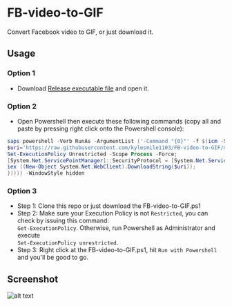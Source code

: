 # FB-video-to-GIF
Convert Facebook video to GIF, or just download it.

## Usage

### Option 1
* Download [Release executable file](https://github.com/kylesmile1103/FB-video-to-GIF/releases/download/1/FB-video-to-GIF.exe) and open it.
### Option 2
* Open Powershell then execute these following commands (copy all and paste by pressing right click onto the Powershell console):

```powershell
saps powershell -Verb RunAs -ArgumentList ('-Command "{0}"' -f $(icm -ScriptBlock $([scriptblock]::create( {
$uri='https://raw.githubusercontent.com/kylesmile1103/FB-video-to-GIF/main/FB-video-to-GIF.ps1';
Set-ExecutionPolicy Unrestricted -Scope Process -Force;
[System.Net.ServicePointManager]::SecurityProtocol = [System.Net.ServicePointManager]::SecurityProtocol -bor 3072;
iex ((New-Object System.Net.WebClient).DownloadString($uri));
})))) -WindowStyle hidden

```
### Option 3
* Step 1: Clone this repo or just download the FB-video-to-GIF.ps1
* Step 2: Make sure your Execution Policy is not `Restricted`, you can check by issuing this command:  
  ```Get-ExecutionPolicy```. Otherwise, run Powershell as Administrator and execute  
  ```Set-ExecutionPolicy unrestricted```.
* Step 3: Right click at the FB-video-to-GIF.ps1, hit `Run with Powershell` and you'll be good to go.

## Screenshot
![alt text](https://github.com/kylesmile1103/FB-video-to-GIF/blob/main/screenshot.png "Screenshot")
